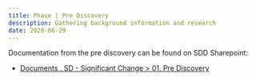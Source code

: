 ```yaml
---
title: Phase | Pre Discovery
description: Gathering background information and research
date: 2020-06-29
---
```


Documentation from the pre discovery can be found on SDD Sharepoint:

* [Documents . SD - Significant Change > 01. Pre Discovery](https://educationgovuk.sharepoint.com/:f:/r/sites/ServiceDeliveryDirectorate/Shared%20Documents/SD%20-%20Significant%20Change/01.%20Pre%20Discovery%20-%20Background%20info%20%26%20research?csf=1&web=1&e=miSVIy)

